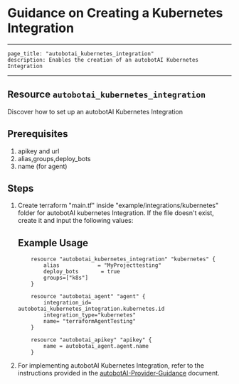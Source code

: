 # Guidance on Creating a Kubernetes Integration

---
    page_title: "autobotai_kubernetes_integration"
    description: Enables the creation of an autobotAI Kubernetes  Integration
---

## Resource `autobotai_kubernetes_integration`
Discover how to set up an autobotAI Kubernetes Integration


## Prerequisites 
1. apikey and url
2. alias,groups,deploy_bots
3. name (for agent)

## Steps 
1. Create terraform "main.tf" inside "example/integrations/kubernetes" folder for autobotAI kubernetes Integration. If the file doesn't exist, create it and input the following values:
    ## Example Usage 
    ```
        resource "autobotai_kubernetes_integration" "kubernetes" {
            alias            = "MyProjecttesting"
            deploy_bots       = true
            groups=["k8s"]
        }

        resource "autobotai_agent" "agent" {
            integration_id= autobotai_kubernetes_integration.kubernetes.id
            integration_type="kubernetes"
            name= "terraformAgentTesting"
        }

        resource "autobotai_apikey" "apikey" {
            name = autobotai_agent.agent.name
        }
    ```
2. For implementing autobotAI Kubernetes Integration, refer to the instructions provided in the [autobotAI-Provider-Guidance](provider_guidance.md) document.